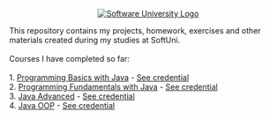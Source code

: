   <p align="center">
        <a href="http://https://softuni.bg/curriculum" target="_blank">
        <img src="https://softuni.bg/content/images/svg-logos/software-university-logo.svg?sanitize=true" alt="Software University Logo">
    </a>
</p>
    <p>
        This repository contains my projects, homework, exercises and other materials created during my studies at
        SoftUni.
        <br>
        <br>
        Courses I have completed so far:
        <br> 
        <br>
        1. <a href="https://softuni.bg/trainings/3067/programming-basics-with-java-october-2020" target="_blank">Programming Basics with Java</a> - <a href="https://softuni.bg/certificates/details/91471/9d2877c7" target="_blank">See credential</a>
        <br>
        2. <a href="https://softuni.bg/trainings/3212/java-fundamentals-january-2021" target="_blank">Programming Fundamentals with Java</a> - <a href="https://softuni.bg/certificates/details/103283/66ce3762" target="_blank">See credential</a>
        <br>
        3. <a href="https://softuni.bg/trainings/3345/java-advanced-may-2021" target="_blank">Java Advanced</a> - <a href="https://softuni.bg/certificates/details/108488/cb2a5bef" target="_blank">See credential</a>
        <br>
        4. <a href="https://softuni.bg/trainings/3346/java-oop-june-2021" target="_blank">Java OOP</a> - <a href="https://softuni.bg/certificates/details/110654/2770fb56" target="_blank">See credential</a>
    </p>
      
   
